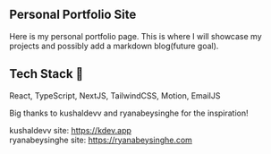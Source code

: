 ## Personal Portfolio Site
Here is my personal portfolio page. This is where I will showcase my projects and possibly add a markdown blog(future goal). 

## Tech Stack 👾
React, TypeScript, NextJS, TailwindCSS, Motion, EmailJS

Big thanks to kushaldevv and ryanabeysinghe for the inspiration!<br>

kushaldevv site: https://kdev.app<br>
ryanabeysinghe site: https://ryanabeysinghe.com
